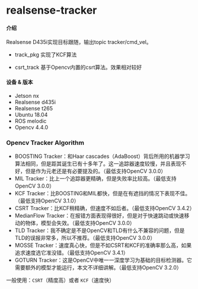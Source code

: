 # realsense-tracker

#### 介绍

Realsense D435i实现目标跟随，输出topic tracker/cmd_vel。

- track_pkg 实现了KCF算法

- csrt_track 基于Opencv内置的csrt算法。效果相对较好

#### 设备 & 版本

- Jetson nx
- Realsense d435i
- Realsense t265
- Ubuntu 18.04
- ROS melodic
- Opencv 4.4.0

### Opencv Tracker Algorithm

- BOOSTING Tracker：和Haar cascades（AdaBoost）背后所用的机器学习算法相同，但是距其诞生已有十多年了。这一追踪器速度较慢，并且表现不好，但是作为元老还是有必要提及的。（最低支持OpenCV 3.0.0）
- MIL Tracker：比上一个追踪器更精确，但是失败率比较高。（最低支持OpenCV 3.0.0）
- KCF Tracker：比BOOSTING和MIL都快，但是在有遮挡的情况下表现不佳。（最低支持OpenCV 3.1.0）
- CSRT Tracker：比KCF稍精确，但速度不如后者。（最低支持OpenCV 3.4.2）
- MedianFlow Tracker：在报错方面表现得很好，但是对于快速跳动或快速移动的物体，模型会失效。（最低支持OpenCV 3.0.0）
- TLD Tracker：我不确定是不是OpenCV和TLD有什么不兼容的问题，但是TLD的误报非常多，所以不推荐。（最低支持OpenCV 3.0.0）
- MOSSE Tracker：速度真心快，但是不如CSRT和KCF的准确率那么高，如果追求速度选它准没错。（最低支持OpenCV 3.4.1）
- GOTURN Tracker：这是OpenCV中唯一一深度学习为基础的目标检测器。它需要额外的模型才能运行，本文不详细讲解。（最低支持OpenCV 3.2.0）

一般使用：`CSRT`（精度高）或者 `KCF`（速度快）